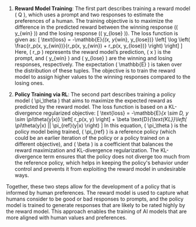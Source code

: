 

1. **Reward Model Training**:
The first part describes training a reward model \( Q \), which uses a prompt and two responses to estimate the preferences of a human. The training objective is to maximize the difference in the predicted reward between the winning response (\( y_{win} \)) and the losing response (\( y_{lose} \)). The loss function is given as:
   \[
   \text{loss} = -\mathbb{E}_{(x, y_{win}, y_{lose})} \left[ \log \left( \frac{r_p(x, y_{win})}{r_p(x, y_{win}) + r_p(x, y_{lose})} \right) \right]
   \]
   Here, \( r_p \) represents the reward model’s prediction, \( x \) is the prompt, and \( y_{win} \) and \( y_{lose} \) are the winning and losing responses, respectively. The expectation \( \mathbb{E} \) is taken over the distribution of these tuples. The objective is to train the reward model to assign higher values to the winning responses compared to the losing ones.

2. **Policy Training via RL**:
The second part describes training a policy model \( \pi_\theta \) that aims to maximize the expected reward as predicted by the reward model. The loss function is based on a KL-divergence regularized objective:
   \[
   \text{loss} = -\mathbb{E}_{x \sim D, y \sim \pi_\theta(y|x)} \left[ r_p(x, y) \right] + \beta \text{D}_{\text{KL}}\left( \pi_\theta(y|x) || \pi_{ref}(y|x) \right)
   \]
   In this equation, \( \pi_\theta \) is the policy model being trained, \( \pi_{ref} \) is a reference policy (which could be an earlier iteration of the policy or a policy trained on a different objective), and \( \beta \) is a coefficient that balances the reward maximization and KL-divergence regularization. The KL-divergence term ensures that the policy does not diverge too much from the reference policy, which helps in keeping the policy's behavior under control and prevents it from exploiting the reward model in undesirable ways.

Together, these two steps allow for the development of a policy that is informed by human preferences. The reward model is used to capture what humans consider to be good or bad responses to prompts, and the policy model is trained to generate responses that are likely to be rated highly by the reward model. This approach enables the training of AI models that are more aligned with human values and preferences.
